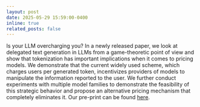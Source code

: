 ```yaml
---
layout: post
date: 2025-05-29 15:59:00-0400
inline: true
related_posts: false
---
```

Is your LLM overcharging you? In a newly released paper, we look at delegated text generation in LLMs from a game-theoretic point of view and show that tokenization has important implications when it comes to pricing models. We demonstrate that the current widely used scheme, which charges users per generated token, incentivizes providers of models to manipulate the information reported to the user. We further conduct experiments with multiple model families to demonstrate the feasibility of this strategic behavior and propose an alternative pricing mechanism that completely eliminates it. Our pre-print can be found [here](https://arxiv.org/abs/2505.21627).